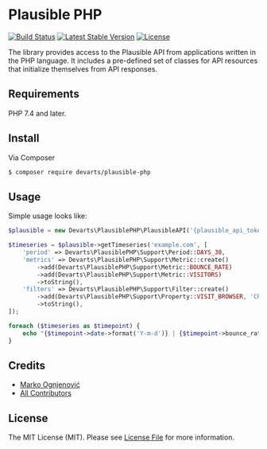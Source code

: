 # Plausible PHP

[![Build Status](https://github.com/devarts/plausible-php/actions/workflows/ci.yml/badge.svg?branch=master)](https://github.com/devarts/plausible-php/actions?query=branch%3Amaster)
[![Latest Stable Version](https://poser.pugx.org/devarts/plausible-php/v/stable.svg)](https://packagist.org/packages/devarts/plausible-php)
[![License](https://poser.pugx.org/devarts/plausible-php/license.svg)](https://packagist.org/packages/devarts/plausible-php)

The library provides access to the Plausible API from applications written in the PHP language. 
It includes a pre-defined set of classes for API resources that initialize themselves from API responses.

## Requirements

PHP 7.4 and later.

## Install

Via Composer

``` bash
$ composer require devarts/plausible-php
```

## Usage

Simple usage looks like:

``` php
$plausible = new Devarts\PlausiblePHP\PlausibleAPI('{plausible_api_token}');

$timeseries = $plausible->getTimeseries('example.com', [
    'period' => Devarts\PlausiblePHP\Support\Period::DAYS_30,
    'metrics' => Devarts\PlausiblePHP\Support\Metric::create()
        ->add(Devarts\PlausiblePHP\Support\Metric::BOUNCE_RATE)
        ->add(Devarts\PlausiblePHP\Support\Metric::VISITORS)
        ->toString(),
    'filters' => Devarts\PlausiblePHP\Support\Filter::create()
        ->add(Devarts\PlausiblePHP\Support\Property::VISIT_BROWSER, 'Chrome', Devarts\PlausiblePHP\Support\Filter::NOT_EQUAL)
        ->toString(),
]);

foreach ($timeseries as $timepoint) {
    echo "{$timepoint->date->format('Y-m-d')} | {$timepoint->bounce_rate} | {$timepoint->visitors}";
}
```

## Credits

- [Marko Ognjenović](https://github.com/marko-ogg)
- [All Contributors](https://github.com/devarts/plausible-php/contributors)

## License

The MIT License (MIT). Please see [License File](LICENSE) for more information.
